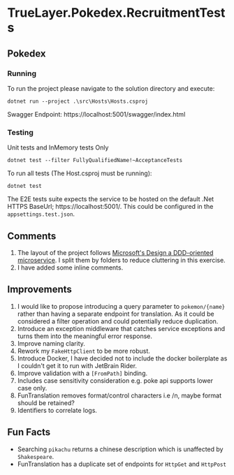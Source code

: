 # TrueLayer.Pokedex.RecruitmentTests

## Pokedex

### Running
To run the project please navigate to the solution directory and execute:
```
dotnet run --project .\src\Hosts\Hosts.csproj
```

Swagger Endpoint: https://localhost:5001/swagger/index.html

### Testing

Unit tests and InMemory tests Only
```
dotnet test --filter FullyQualifiedName!~AcceptanceTests
```
To run all tests (The Host.csproj must be running):
```
dotnet test
```

The E2E tests suite expects the service to be hosted on the default .Net HTTPS BaseUrl; https://localhost:5001/. This could be configured in the `appsettings.test.json`.

## Comments

1. The layout of the project follows [Microsoft's Design a DDD-oriented microservice](https://docs.microsoft.com/en-us/dotnet/architecture/microservices/microservice-ddd-cqrs-patterns/ddd-oriented-microservice). I split them by folders to reduce cluttering in this exercise.
2. I have added some inline comments.

## Improvements

1. I would like to propose introducing a query parameter to `pokemon/{name}` rather than having a separate endpoint for translation. As it could be considered a filter operation and could potentially reduce duplication.
2. Introduce an exception middleware that catches service exceptions and turns them into the meaningful error response.
3. Improve naming clarity.
4. Rework my `FakeHttpClient` to be more robust.
5. Introduce Docker, I have decided not to include the docker boilerplate as I couldn't get it to run with JetBrain Rider.
6. Improve validation with a `[FromPath]` binding.
7. Includes case sensitivity consideration e.g. poke api supports lower case only.
8. FunTranslation removes format/control characters i.e /n, maybe format should be retained?
9. Identifiers to correlate logs.

## Fun Facts
* Searching `pikachu` returns a chinese description which is unaffected by `Shakespeare`.
* FunTranslation has a duplicate set of endpoints for `HttpGet` and `HttpPost`
